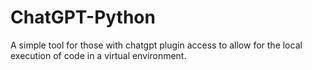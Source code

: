 # ChatGPT-Python
A simple tool for those with chatgpt plugin access to allow for the local execution of code in a virtual environment.
